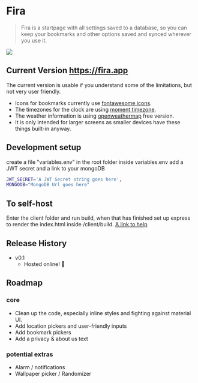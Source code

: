 # Fira
> Fira is a startpage with all settings saved to a database, so you can keep your bookmarks and other options saved and synced wherever you use it.



![](https://i.imgur.com/1x8K8mu.jpg)


## Current Version https://fira.app
The current version is usable if you understand some of the limitations, but not very user friendly.

* Icons for bookmarks currently use [fontawesome icons](https://fontawesome.com/icons?d=gallery).
* The timezones for the clock are using [moment timezone](https://momentjs.com/timezone/).
* The weather information is using [openweathermap](https://www.openweathermap.org/) free version.
* It is only intended for larger screens as smaller devices have these things built-in anyway.



## Development setup
create a file "variables.env" in the root folder
inside variables.env add a JWT secret and a link to your mongoDB
```sh
JWT_SECRET='A JWT Secret string goes here',
MONGODB="MongoDB Url goes here"
```

## To self-host
Enter the client folder and run build, when that has finished set up express to render the index.html inside /client/build.
[ A link to help](https://daveceddia.com/deploy-react-express-app-heroku/) 


## Release History

* v0.1
    * Hosted online! 🎉
## Roadmap

### core
* Clean up the code, especially inline styles and fighting against material UI.
* Add location pickers and user-friendly inputs
* Add bookmark pickers
* Add a privacy & about us text
### potential extras
* Alarm / notifications
* Wallpaper picker / Randomizer 
